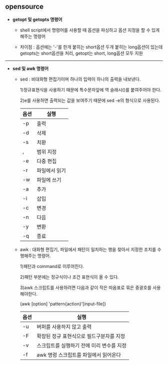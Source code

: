 ## opensource


-  **getopt 및 getopts 명령어**

    - shell script에서 명령어를 사용할 때 옵션을 파싱하고 옵션 지정을 할 수 있게 해주는 명령어

    - 차이점 : 옵션에는 '-'를 한개 붙히는 short옵션 두개 붙히는 long옵션이 있는데 getopts는 short옵션을 처리, getopt는 short, long옵션 모두 지원
    

    
****
-  **sed 및 awk 명령어**

    - sed : 비대화형 편집기이며 하나의 입력이 하나의 출력을 내보낸다.
    
        1)정규표현식을 사용하기 때문에 특수문자앞에 역 슬래시(\)를 붙여주어야 한다.
        
        2)e를 사용하면 출력되는 값을 보여주기 때문에 sed -e의 형식으로 사용된다.
        
        |옵션|실행|
        |----|----|
        |-p |출력|
        |-d |삭제|
        |-s|치환|
        |,|범위 지정|
        |-e|다중 편집|
        |-r|파일에서 읽기|
        |-w|파일에 쓰기|
        |-a|추가|
        |-i|삽입|
        |-c|변경|
        |-n|다음|
        |-y|변환|
        |-q|종료
        
        
    - awk : 대화형 편집기, 파일에서 패턴이 일치하는 행을 찾아서 지정한 조치를 수행해주는 명령어.

        1)패턴과 command로 이루어진다.
        
        2)패턴 부분에는 정규식이나 조건 표현식이 올 수 있다.
        
        3)awk 스크립트를 사용하려면 다음과 같이 작은 따옴표로 묶은 중괄호를 사용해야한다.
       
        (awk [option] 'pattern{action}'[input-file])
        
        |옵션|실행|
        |---|---|
        |-u|버퍼를 사용하지 않고 출력|
        |-F|확장된 정규 표현식으로 필드구분자를 지정|
        |-v|스크립트를 실행하기 전에 미리 변수를 지정|
        |-f|awk 명령 스크립트를 파일에서 읽어온다|
        
        
